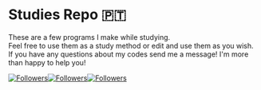 # Studies Repo :portugal:

These are a few programs I make while studying.<br>
Feel free to use them as a study method or edit and use them as you wish.<br>
If you have any questions about my codes send me a message! I'm more than happy to help you!

[![Followers](https://img.shields.io/github/followers/praguez?style=social)](https://github.com/praguez/studies/)[![Followers](https://img.shields.io/github/forks/praguez/studies?style=social)](https://github.com/praguez/studies/)[![Followers](https://img.shields.io/github/forks/praguez/studies?style=social)](https://github.com/praguez/studies/)

